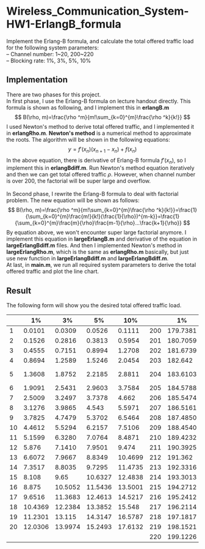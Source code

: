 # Wireless_Communication_System-HW1-ErlangB_formula
Implement the Erlang-B formula, and calculate the total offered traffic load for the following system parameters: </br>
– Channel number: 1\~20, 200\~220 </br>
– Blocking rate: 1%, 3%, 5%, 10%

## Implementation
There are two phases for this project. </br>
In first phase, I use the Erlang-B formula on lecture handout directly. This formula is shown as following, and I implement this in  **erlangB.m** </br>
$$ B(\rho, m)=\frac{\rho ^m}{m!\sum_{k=0}^{m}\frac{\rho ^k}{k!}} $$
I used Newton's method to derive total offered traffic, and I implemented it in **erlangRho.m**. **Newton's method** is a numerical method to approximate the roots. The algorithm will be shown in the following equations: </br>
$$ y=f'(x_n)(x_{n+1}-x_n)+f(x_n) $$
In the above equation, there is derivative of Erlang-B formula $f'(x_n)$, so I implement this in **erlangBdiff.m**. Run Newton's method equation iteratively and then we can get total offered traffic $\rho$.  However, when channel number is over 200, the factorial will be super large and overflow. </br> </br>
In Second phase, I rewrite the Erlang-B formula to deal with factorial problem. The new equation will be shown as follows: </br>
$$ B(\rho, m)=\frac{\rho ^m}{m!\sum_{k=0}^{m}\frac{\rho ^k}{k!}}=\frac{1}{\sum_{k=0}^{m}\frac{m!}{k!}(\frac{1}{\rho})^{m-k}}=\frac{1}{\sum_{k=0}^{m}\frac{m}{\rho}\frac{m-1}{\rho}...\frac{k+1}{\rho}} $$
By equation above, we won't encounter super large factorial anymore. I implement this equation in **largeErlangB.m** and derivative of the equation in **largeErlangBdiff.m** files. And then I implemented Newton's method in **largeErlangRho.m**, which is the same as **erlangRho.m** basically, but just use new function in **largeErlangBdiff.m** and **largeErlangBdiff.m**. </br>
At last, in **main.m**, we run all required system parameters to derive the total offered traffic and plot the line chart.

## Result
The following form will show you the desired total offered traffic load. </br>

|  | 1\% | 3\% | 5\% | 10\% | | 1\% | 3\% | 5\% | 10\% |
| ---- |----| --- | --- | --- | --- | --- | --- | --- | ---
|1 | 0.0101 | 0.0309 | 0.0526 |0.1111|200 |179.7381|190.8859 | 198.5073 |214.3226 
|2 | 0.1526 | 0.2816 | 0.3813 |0.5954|201 |180.7059|191.8943 | 199.5456 |215.4278 
|3 | 0.4555 | 0.7151 | 0.8994 |1.2708|202 |181.6739|192.9028 | 200.5840 |216.5331 
|4 | 0.8694 | 1.2589 | 1.5246 |2.0454|203 |182.642|193.9114 | 201.6224 |217.6383 
|5 | 1.3608 | 1.8752 | 2.2185 |2.8811|204 |183.6103|194.9201 | 202.6609 |218.8437  
|6 | 1.9091 | 2.5431 | 2.9603 |3.7584|205 |184.5788|195.9289 | 203.6994 |219.849 
|7 | 2.5009 | 3.2497 | 3.7378 |4.662|206 |185.5474|196.9378 | 204.7381|220.9544 
|8 | 3.1276 | 3.9865 | 4.543 |5.5971|207 |186.5161|197.9468 | 205.7768 |222.0598 
|9 | 3.7825 | 4.7479 | 5.3702 |6.5464|208 |187.4850|198.9559 | 206.8156 |223.1653 
|10 | 4.4612 | 5.5294 | 6.2157 |7.5106|209 |188.4540|199.9651 | 207.8544 |224.2708 
|11 | 5.1599 | 6.3280 | 7.0764 |8.4871|210 |189.4232|200.9744 | 208.8933 |225.3763 
|12 | 5.876 | 7.1410 | 7.9501 |9.474|211 |190.3925|201.9838 | 209.9323 |226.4818 
|13 | 6.6072 | 7.9667 | 8.8349 |10.4699|212 |191.362|202.9932 | 210.9714 |227.5874 
|14 | 7.3517 | 8.8035 | 9.7295 |11.4735|213 |192.3316|204.0028 | 212.0105 |228.6931 
|15 | 8.108 | 9.65 | 10.6327 | 12.4838|214 |193.3013|205.0124 | 213.0497 |229.7987
|16 | 8.875 | 10.5052 | 11.5436 |13.5001|215 |194.2712|206.0222 | 214.0889 |230.9044 
|17 | 9.6516 | 11.3683 | 12.4613 |14.5217|216 |195.2412|207.032 | 215.1283 |232.0102
|18 | 10.4369 | 12.2384 | 13.3852 |15.548|217 |196.2114|208.0419 | 216.1676|233.1159 
|19 | 11.2301 | 13.115 | 14.3147 |16.5787|218 |197.1817|209.0519 | 217.2071|234.2217 
|20 | 12.0306 | 13.9974 | 15.2493 |17.6132|219 |198.1521|210.062 | 218.2466|235.3275 
|   |         |      |    |    |220 | 199.1226 |211.0722|219.2862 |236.4334 
